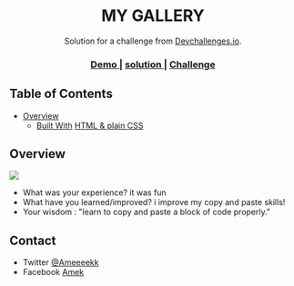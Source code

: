 <!-- Please update value in the {}  -->

<h1 align="center">MY GALLERY</h1>

<div align="center">
   Solution for a challenge from  <a href="http://devchallenges.io" target="_blank">Devchallenges.io</a>.
</div>

<div align="center">
  <h3>
    <a href="https://ameeeek.github.io/InputComponent/">
      Demo
    </a>
   <span> | <span>
      <a href="https://devchallenges.io/solutions/FnyF8CK1GGdJVUw9i4fe">
         solution
      </a>
   <span> | <span>
    <a href="https://devchallenges.io/challenges/TSqutYM4c5WtluM7QzGp">
      Challenge
    </a>
  </h3>
</div>

<!-- TABLE OF CONTENTS -->

## Table of Contents

- [Overview](#overview)
  - [Built With](#built-with)
      [HTML & plain CSS](#built-with)

      

<!-- OVERVIEW -->

## Overview

<img src='Opera-Snapshot_2021-10-30_182337_upbeat-almeida-bf7c3a.netlify.app.png'>



- What was your experience?
      it was fun
- What have you learned/improved? 
      i improve my copy and paste skills!
- Your wisdom : "learn to copy and paste a block of code properly." 




<!-- This section should list any articles or add-ons/plugins that helps you to complete the project. This is optional but it will help you in the future. For exmpale -->

      
## Contact

- Twitter [@Ameeeekk](https://twitter.com/Ameeeekk)
- Facebook [Amek](https://www.facebook.com/ameeek.code/)
